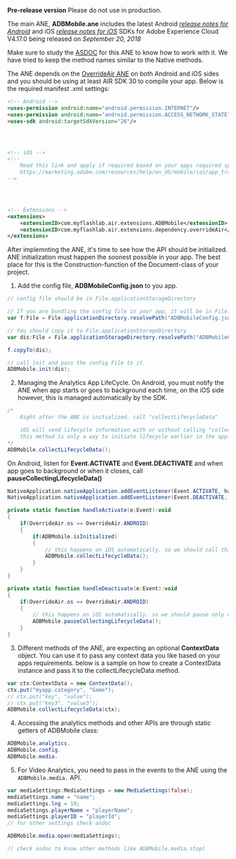 **Pre-release version** Please do not use in production.

The main ANE, **ADBMobile.ane** includes the latest Android [*release notes for Android*](https://marketing.adobe.com/resources/help/en_US/mobile/android/) and iOS [*release notes for iOS*](https://marketing.adobe.com/resources/help/en_US/mobile/ios/) SDKs for Adobe Experience Cloud V4.17.0 being released on *September 20, 2018* 

Make sure to study the [ASDOC](http://myflashlab.github.io/asdoc/com/myflashlab/air/extensions/adobeMobile/package-detail.html) for this ANE to know how to work with it. We have tried to keep the method names similar to the Native methods.

The ANE depends on the [OverrideAir ANE](https://github.com/myflashlab/common-dependencies-ANE/tree/master/overridAir) on both Android and iOS sides and you should be using at least AIR SDK 30 to compile your app. Below is the required manifest .xml settings:

```xml
<!-- Android -->
<uses-permission android:name="android.permission.INTERNET"/>
<uses-permission android:name="android.permission.ACCESS_NETWORK_STATE"/>
<uses-sdk android:targetSdkVersion="26"/>




<!-- iOS -->
<!--
    Read this link and apply if required based on your apps required specifications:
    https://marketing.adobe.com/resources/help/en_US/mobile/ios/app_transport_security.html
-->




<!-- Extensions -->
<extensions>
	<extensionID>com.myflashlab.air.extensions.ADBMobile</extensionID>
	<extensionID>com.myflashlab.air.extensions.dependency.overrideAir</extensionID>
</extensions>
```

After implemnting the ANE, it's time to see how the API should be initialized. ANE initialization must happen the soonest possible in your app. The best place for this is the Construction-function of the Document-class of your project.

1. Add the config file, **ADBMobileConfig.json** to you app.
```actionscript
// config file should be in File.applicationStorageDirectory

// If you are bundling the config file in your app, it will be in File.applicationDirectory
var f:File = File.applicationDirectory.resolvePath("ADBMobileConfig.json");

// You should copy it to File.applicationStorageDirectory
var dis:File = File.applicationStorageDirectory.resolvePath("ADBMobileConfig.json");

f.copyTo(dis);

// call init and pass the config File to it.
ADBMobile.init(dis);
```

2. Managing the Analytics App LifeCycle. On Android, you must notify the ANE when app starts or goes to background each time, on the iOS side however, this is managed automatically by the SDK.

```actionscript
/*
    Right after the ANE is initialized, call "collectLifecycleData"

    iOS will send lifecycle information with or without calling "collectLifecycleData"; and
    this method is only a way to initiate lifecycle earlier in the application's launch sequence.
*/
ADBMobile.collectLifecycleData();
```

On Android, listen for **Event.ACTIVATE** and **Event.DEACTIVATE** and when app goes to background or when it closes, call **pauseCollectingLifecycleData()**

```actionscript
NativeApplication.nativeApplication.addEventListener(Event.ACTIVATE, handleActivate);
NativeApplication.nativeApplication.addEventListener(Event.DEACTIVATE, handleDeactivate);

private static function handleActivate(e:Event):void
{
    if(OverrideAir.os == OverrideAir.ANDROID)
    {
        if(ADBMobile.isInitialized)
        {
            // this happens on iOS automatically. so we should call this on Android
            ADBMobile.collectLifecycleData();
        }
    }
}

private static function handleDeactivate(e:Event):void
{
    if(OverrideAir.os == OverrideAir.ANDROID)
    {
        // this happens on iOS automatically. so we should pause only on Android
        ADBMobile.pauseCollectingLifecycleData();
    }
}
```

3. Different methods of the ANE, are expecting an optional **ContextData** object. You can use it to pass any context data you like based on your apps requirements. below is a sample on how to create a ContextData instance and pass it to the collectLifecycleData method.

```actionscript
var ctx:ContextData = new ContextData();
ctx.put("myapp.category", "Game");
// ctx.put("key", "value");
// ctx.put("key3", "value3");
ADBMobile.collectLifecycleData(ctx);
```

4. Accessing the analytics methods and other APIs are through static getters of ADBMobile class:
```actionscript
ADBMobile.analytics.
ADBMobile.config.
ADBMobile.media.
```

5. For Video Analytics, you need to pass in the events to the ANE using the ```ADBMobile.media.``` API.

```actionscript
var mediaSettings:MediaSettings = new MediaSettings(false);
mediaSettings.name = "name";
mediaSettings.lng = 10;
mediaSettings.playerName = "playerName";
mediaSettings.playerID = "playerId";
// for other settings check asdoc

ADBMobile.media.open(mediaSettings);

// check asdoc to know other methods like ADBMobile.media.stop(
```